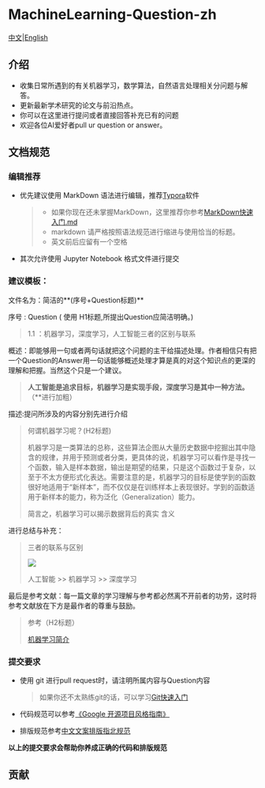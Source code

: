# MachineLearning-Question-zh
[中文](README.md)|[English](README-en.md)

## 介绍

- 收集日常所遇到的有关机器学习，数学算法，自然语言处理相关分问题与解答。
- 更新最新学术研究的论文与前沿热点。
- 你可以在这里进行提问或者直接回答补充已有的问题
- 欢迎各位AI爱好者pull ur question or answer。

## 文档规范

### 编辑推荐

- 优先建议使用 MarkDown 语法进行编辑，推荐[Typora](https://typora.io/)软件

  > - 如果你现在还未掌握MarkDown，这里推荐你参考[MarkDown快速入门.md](00_入门必备/MarkDown快速入门.md)
  > - markdown 请严格按照语法规范进行缩进与使用恰当的标题。
  > - 英文前后应留有一个空格

- 其次允许使用 Jupyter Notebook 格式文件进行提交

### 建议模板：

文件名为：简洁的**(序号+Question标题)**

序号 : Question ( 使用 H1标题,所提出Question应简洁明确。)

> 1.1 ：机器学习，深度学习，人工智能三者的区别与联系

概述：即能够用一句或者两句话就把这个问题的主干给描述处理。作者相信只有把一个Question的Answer用一句话能够概述处理才算是真的对这个知识点的更深的理解和把握。当然这个只是一个建议。

>  **人工智能是追求目标，机器学习是实现手段，深度学习是其中一种方法。**（**进行加粗）

描述:提问所涉及的内容分别先进行介绍

> 何谓机器学习呢？(H2标题)
>
> 机器学习是一类算法的总称，这些算法企图从大量历史数据中挖掘出其中隐含的规律，并用于预测或者分类，更具体的说，机器学习可以看作是寻找一个函数，输入是样本数据，输出是期望的结果，只是这个函数过于复杂，以至于不太方便形式化表达。需要注意的是，机器学习的目标是使学到的函数很好地适用于“新样本”，而不仅仅是在训练样本上表现很好。学到的函数适用于新样本的能力，称为泛化（Generalization）能力。
>
> 简言之，机器学习可以揭示数据背后的真实 含义

进行总结与补充：

> 三者的联系与区别
>
> ![](http://web.wvdon.com/ai.PNG)
>
> 人工智能 >> 机器学习 >> 深度学习

最后是参考文献：每一篇文章的学习理解与参考都必然离不开前者的功劳，这时将参考文献放在下方是最作者的尊重与鼓励。

> 参考（H2标题）
>
> [机器学习简介](https://blog.csdn.net/hohaizx/article/details/80584307)

### 提交要求

- 使用 git 进行pull request时，请注明所属内容与Question内容

  > 如果你还不太熟练git的话，可以学习[Git快速入门]()

- 代码规范可以参考[《Google 开源项目风格指南》](https://zh-google-styleguide.readthedocs.io/en/latest/google-python-styleguide/contents/)

- 排版规范参考[中文文案排版指北规范](https://github.com/mzlogin/chinese-copywriting-guidelines)

**以上的提交要求会帮助你养成正确的代码和排版规范**

## 贡献

